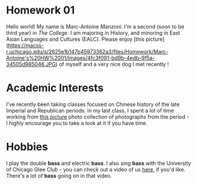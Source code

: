 # Homework 01

Hello world! My name is Marc-Antoine Manzoni.
I'm a second (soon to be third year) in *The College*.
I am majoring in History, and minoring in East Asian Languages and Cultures (EALC). Please enjoy [this picture] (https://macss-r.uchicago.edu/s/2625e1b147b45973362a3/files/Homework/Marc-Antoine's%20HW%2001/Images/4fc3f091-bd9b-4edb-9f5a-34505d985046.JPG) of myself and a very nice dog I met recently !
# Academic Interests
I've recently been taking classes focused on Chinese history of the late Imperial and Republican periods. In my last class, I spent a lot of time working from [this picture](https://repository.duke.edu/dc/gamble) photo collection of photographs from the period - I highly encourage you to take a look at it if you have time.
# Hobbies
I play the double **bass** and electric **bass**. I also sing **bass** with the University of Chicago Glee Club - you can check out a video of us [here](https://www.youtube.com/watch?v=7OD1kwWEbuY), if you'd like. There's a lot of **bass** going on in that video. 



